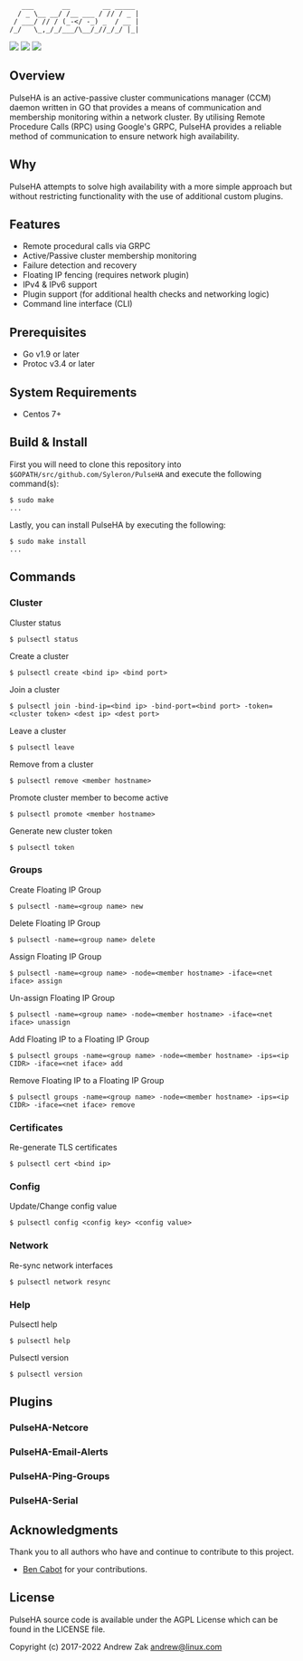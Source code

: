 ```
   ___       __        __ _____ 
  / _ \__ __/ /__ ___ / // / _ |
 / ___/ // / (_-</ -_) _  / __ |
/_/   \_,_/_/___/\__/_//_/_/ |_|

```

<a href="https://travis-ci.org/Syleron/PulseHA"><img src="https://travis-ci.org/Syleron/PulseHA.svg?branch=master"><a/>
<a href="https://godoc.org/github.com/Syleron/PulseHA"><img src="https://godoc.org/github.com/Syleron/PulseHA?status.svg"><a/>
<a href="https://www.gnu.org/licenses/agpl-3.0"><img src="https://img.shields.io/badge/License-AGPL%20v3-blue.svg"><a/>
  
## Overview
PulseHA is an active-passive cluster communications manager (CCM) daemon written in GO that provides a means of communication and membership monitoring within a network cluster. By utilising Remote Procedure Calls (RPC) using Google's GRPC, PulseHA provides a reliable method of communication to ensure network high availability.

## Why
PulseHA attempts to solve high availability with a more simple approach but without restricting functionality with the use of additional custom plugins.

## Features
- Remote procedural calls via GRPC
- Active/Passive cluster membership monitoring
- Failure detection and recovery
- Floating IP fencing (requires network plugin)
- IPv4 & IPv6 support
- Plugin support (for additional health checks and networking logic)
- Command line interface (CLI)

## Prerequisites

* Go v1.9 or later
* Protoc v3.4 or later

## System Requirements

* Centos 7+

## Build & Install

First you will need to clone this repository into `$GOPATH/src/github.com/Syleron/PulseHA` and execute the following command(s):


```
$ sudo make
...
```

Lastly, you can install PulseHA by executing the following:

```
$ sudo make install
...
```

## Commands

### Cluster

Cluster status

```
$ pulsectl status
```

Create a cluster

```
$ pulsectl create <bind ip> <bind port>
```

Join a cluster

```
$ pulsectl join -bind-ip=<bind ip> -bind-port=<bind port> -token=<cluster token> <dest ip> <dest port>
```

Leave a cluster

```
$ pulsectl leave
```

Remove from a cluster

```
$ pulsectl remove <member hostname>
```

Promote cluster member to become active

```
$ pulsectl promote <member hostname>
```

Generate new cluster token

```
$ pulsectl token
```

### Groups

Create Floating IP Group

```
$ pulsectl -name=<group name> new
```

Delete Floating IP Group

```
$ pulsectl -name=<group name> delete
```

Assign Floating IP Group

```
$ pulsectl -name=<group name> -node=<member hostname> -iface=<net iface> assign
```

Un-assign Floating IP Group

```
$ pulsectl -name=<group name> -node=<member hostname> -iface=<net iface> unassign
```

Add Floating IP to a Floating IP Group

```
$ pulsectl groups -name=<group name> -node=<member hostname> -ips=<ip CIDR> -iface=<net iface> add
```

Remove Floating IP to a Floating IP Group

```
$ pulsectl groups -name=<group name> -node=<member hostname> -ips=<ip CIDR> -iface=<net iface> remove
```

### Certificates

Re-generate TLS certificates

```
$ pulsectl cert <bind ip>
```

### Config

Update/Change config value

```
$ pulsectl config <config key> <config value>
```

### Network

Re-sync network interfaces

```
$ pulsectl network resync
```

### Help

Pulsectl help

```
$ pulsectl help
```

Pulsectl version

```
$ pulsectl version
```

## Plugins

### PulseHA-Netcore



### PulseHA-Email-Alerts

### PulseHA-Ping-Groups

### PulseHA-Serial

## Acknowledgments

Thank you to all authors who have and continue to contribute to this project.

- [Ben Cabot](https://github.com/bencabot) for your contributions.

## License
PulseHA source code is available under the AGPL License which can be found in the LICENSE file.

Copyright (c) 2017-2022 Andrew Zak <andrew@linux.com>
